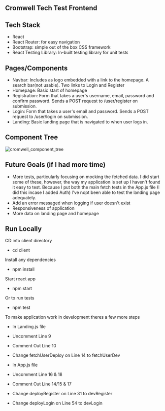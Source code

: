 ## Cromwell Tech Test Frontend

## Tech Stack

- React
- React Router: for easy navigation
- Bootstrap: simple out of the box CSS framework
- React Testing Library: In-built testing library for unit tests

## Pages/Components

- Navbar: Includes as logo embedded with a link to the homepage. A search bar(not usable). Two links to Login and Register
- Homepage: Basic start of homepage
- Registration: Form that takes a user's username, email, password and confirm password. Sends a POST request to /user/register on submission.
- Login: Form that takes a user's email and password. Sends a POST request to /user/login on submission.
- Landing: Basic landing page that is navigated to when user logs in.

## Component Tree
![cromwell_component_tree](https://github.com/paulg44/cromwell_tech_test/assets/100803588/4b354f1e-173f-43aa-b9f8-dee8065fc990)


## Future Goals (if I had more time)

- More tests, particularly focusing on mocking the fetched data. I did start some of these, however, the way my application is set up I haven't found it easy to test. Because I put both the main fetch tests in the App.js file (I did this incase I added Auth) I've nopt been able to test the landing page adequately.
- Add an error messaged when logging if user doesn't exist
- Responsiveness of application
- More data on landing page and homepage

## Run Locally

CD into client directory
- cd client

Install any dependencies
- npm install

Start react app
- npm start

Or to run tests
- npm test

To make application work in development theres a few more steps

- In Landing.js file
- Uncomment Line 9
- Comment Out Line 10
- Change fetchUserDeploy on Line 14 to fetchUserDev

- In App.js file
- Uncomment Line 16 & 18
- Comment Out Line 14/15 & 17
- Change deployRegister on Line 31 to devRegister
- Change deployLogin on Line 54 to devLogin
